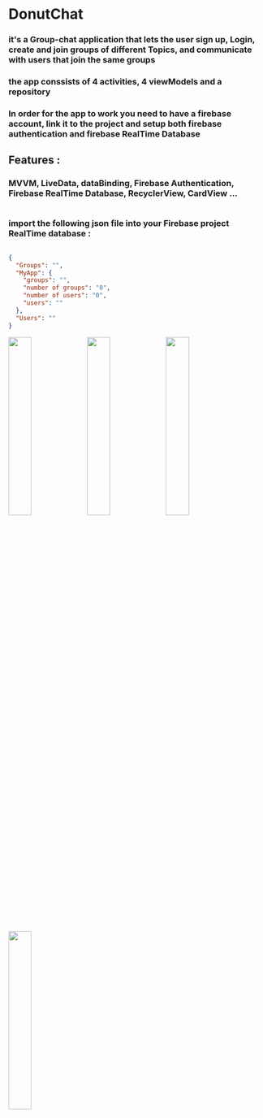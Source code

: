 # DonutChat

### it's a Group-chat application that lets the user sign up, Login, create and join groups of different Topics, and communicate with users that join the same groups
### the app conssists of 4 activities, 4 viewModels and a repository
### In order for the app to work you need to have a firebase account, link it to the project and setup both firebase authentication and firebase RealTime Database


## Features :
### MVVM, LiveData, dataBinding, Firebase Authentication, Firebase RealTime Database, RecyclerView, CardView ...
#
### import the following json file into your Firebase project RealTime database :

```json

{
  "Groups": "",
  "MyApp": {
    "groups": "",
    "number of groups": "0",
    "number of users": "0",
    "users": ""
  },
  "Users": ""
}

```


<image src="https://github.com/25THELL52/DonutChat/assets/79938851/36470af1-65af-4222-b921-f68aed497366" width="30%" height="30%">     <image src="https://github.com/25THELL52/DonutChat/assets/79938851/4f4c02f1-9704-4952-8547-6fdeeec05000" width="30%" height="30%"> 
<image src="https://github.com/25THELL52/DonutChat/assets/79938851/13d466b7-b964-44f8-b536-b697e7c35114" width="30%" height="30%">   <image src="https://github.com/25THELL52/DonutChat/assets/79938851/da333202-5702-4218-90d3-773ee5ce3182" width="30%" height="30%">



